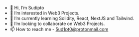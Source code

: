 - 👋 Hi, I’m Sudipto
- 👀 I’m interested in Web3 Projects.
- 🌱 I’m currently learning Solidity, React, NextJS and Tailwind.
- 💞️ I’m looking to collaborate on Web3 Projects.
- 📫 How to reach me - 5ud1pt0@protonmail.com

<!---
5ud1pt0/5ud1pt0 is a ✨ special ✨ repository because its `README.md` (this file) appears on your GitHub profile.
You can click the Preview link to take a look at your changes.
--->
